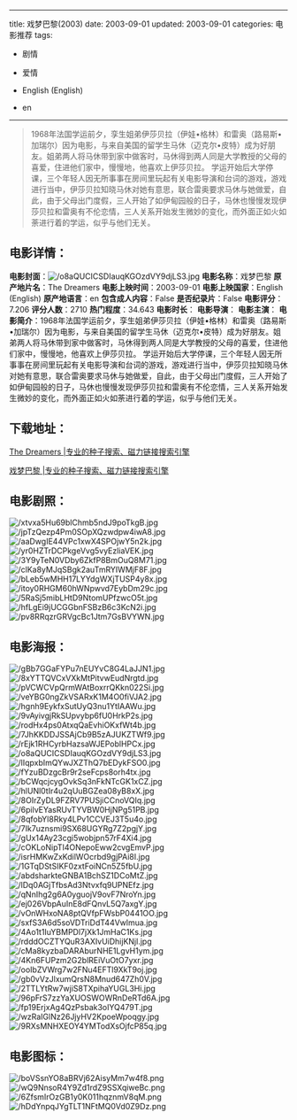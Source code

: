 
---
title: 戏梦巴黎(2003)
date: 2003-09-01
updated: 2003-09-01
categories: 电影推荐
tags:
- 剧情
- 爱情

- English (English)
- en
---


> 1968年法国学运前夕，孪生姐弟伊莎贝拉（伊娃•格林）和雷奥（路易斯•加瑞尔）因为电影，与来自美国的留学生马休（迈克尔•皮特）成为好朋友。姐弟两人将马休带到家中做客时，马休得到两人同是大学教授的父母的喜爱，住进他们家中，慢慢地，他喜欢上伊莎贝拉。  学运开始后大学停课，三个年轻人因无所事事在房间里玩起有关电影导演和台词的游戏，游戏进行当中，伊莎贝拉知晓马休对她有意思，联合雷奥要求马休与她做爱，自此，由于父母出门度假，三人开始了如伊甸园般的日子，马休也慢慢发现伊莎贝拉和雷奥有不伦恋情，三人关系开始发生微妙的变化，而外面正如火如荼进行着的学运，似乎与他们无关。

## **电影详情**：

**电影封面**：<img src="https://image.tmdb.org/t/p/w200/o8aQUCICSDIauqKGOzdVY9djLS3.jpg" alt="/o8aQUCICSDIauqKGOzdVY9djLS3.jpg" title="/o8aQUCICSDIauqKGOzdVY9djLS3.jpg">
**电影名称**：戏梦巴黎
**原产地片名**：The Dreamers
**电影上映时间**：2003-09-01
**电影上映国家**：English (English)
**原产地语言**：en
**包含成人内容**：False
**是否纪录片**：False
**电影评分**：7.206
**评分人数**：2710
**热门程度**：34.643
**电影时长**：
**电影导演**：
**电影主演**：
**电影简介**：1968年法国学运前夕，孪生姐弟伊莎贝拉（伊娃•格林）和雷奥（路易斯•加瑞尔）因为电影，与来自美国的留学生马休（迈克尔•皮特）成为好朋友。姐弟两人将马休带到家中做客时，马休得到两人同是大学教授的父母的喜爱，住进他们家中，慢慢地，他喜欢上伊莎贝拉。  学运开始后大学停课，三个年轻人因无所事事在房间里玩起有关电影导演和台词的游戏，游戏进行当中，伊莎贝拉知晓马休对她有意思，联合雷奥要求马休与她做爱，自此，由于父母出门度假，三人开始了如伊甸园般的日子，马休也慢慢发现伊莎贝拉和雷奥有不伦恋情，三人关系开始发生微妙的变化，而外面正如火如荼进行着的学运，似乎与他们无关。

## **下载地址**：
[The Dreamers |专业的种子搜索、磁力链接搜索引擎](https://movie.amd794.com:2083/?search=The%20Dreamers&ordering=&mode=match_phrase&page_size=10&page=1)

[戏梦巴黎 |专业的种子搜索、磁力链接搜索引擎](https://movie.amd794.com:2083/?search=%E6%88%8F%E6%A2%A6%E5%B7%B4%E9%BB%8E&ordering=&mode=match_phrase&page_size=10&page=1)
 

## **电影剧照**：
<img src="https://image.tmdb.org/t/p/original/xtvxa5Hu69blChmb5ndJ9poTkgB.jpg" alt="/xtvxa5Hu69blChmb5ndJ9poTkgB.jpg" title="/xtvxa5Hu69blChmb5ndJ9poTkgB.jpg"><img src="https://image.tmdb.org/t/p/original/jpTzQezp4Pm0SOpXQzwdpw4iwA8.jpg" alt="/jpTzQezp4Pm0SOpXQzwdpw4iwA8.jpg" title="/jpTzQezp4Pm0SOpXQzwdpw4iwA8.jpg"><img src="https://image.tmdb.org/t/p/original/aaDwgIE44VPc1xwX4SPOjwY5n2k.jpg" alt="/aaDwgIE44VPc1xwX4SPOjwY5n2k.jpg" title="/aaDwgIE44VPc1xwX4SPOjwY5n2k.jpg"><img src="https://image.tmdb.org/t/p/original/yr0HZTrDCPkgeVvg5vyEzliaVEK.jpg" alt="/yr0HZTrDCPkgeVvg5vyEzliaVEK.jpg" title="/yr0HZTrDCPkgeVvg5vyEzliaVEK.jpg"><img src="https://image.tmdb.org/t/p/original/3Y9yTeN0VDby6ZkfP8BmOuQ8M71.jpg" alt="/3Y9yTeN0VDby6ZkfP8BmOuQ8M71.jpg" title="/3Y9yTeN0VDby6ZkfP8BmOuQ8M71.jpg"><img src="https://image.tmdb.org/t/p/original/clKa8yMJqSBgk2auTmRYIWMjF8F.jpg" alt="/clKa8yMJqSBgk2auTmRYIWMjF8F.jpg" title="/clKa8yMJqSBgk2auTmRYIWMjF8F.jpg"><img src="https://image.tmdb.org/t/p/original/bLeb5wMHH17LYYdgWXjTUSP4y8x.jpg" alt="/bLeb5wMHH17LYYdgWXjTUSP4y8x.jpg" title="/bLeb5wMHH17LYYdgWXjTUSP4y8x.jpg"><img src="https://image.tmdb.org/t/p/original/itoy0RHGM60hWNpwvd7EybDm29c.jpg" alt="/itoy0RHGM60hWNpwvd7EybDm29c.jpg" title="/itoy0RHGM60hWNpwvd7EybDm29c.jpg"><img src="https://image.tmdb.org/t/p/original/5RaSj5mibLHtD9NtomUPfzwcO5t.jpg" alt="/5RaSj5mibLHtD9NtomUPfzwcO5t.jpg" title="/5RaSj5mibLHtD9NtomUPfzwcO5t.jpg"><img src="https://image.tmdb.org/t/p/original/hfLgEi9jUCGGbnFSBzB6c3KcN2i.jpg" alt="/hfLgEi9jUCGGbnFSBzB6c3KcN2i.jpg" title="/hfLgEi9jUCGGbnFSBzB6c3KcN2i.jpg"><img src="https://image.tmdb.org/t/p/original/pv8RRqzrGRVgcBc1Jtm7GsBVYWN.jpg" alt="/pv8RRqzrGRVgcBc1Jtm7GsBVYWN.jpg" title="/pv8RRqzrGRVgcBc1Jtm7GsBVYWN.jpg">

## **电影海报**：
<img src="https://image.tmdb.org/t/p/original/gBb7GGaFYPu7nEUYvC8G4LaJJN1.jpg" alt="/gBb7GGaFYPu7nEUYvC8G4LaJJN1.jpg" title="/gBb7GGaFYPu7nEUYvC8G4LaJJN1.jpg"><img src="https://image.tmdb.org/t/p/original/8xYTTQVCxVXkMtPitvwEudNrgtd.jpg" alt="/8xYTTQVCxVXkMtPitvwEudNrgtd.jpg" title="/8xYTTQVCxVXkMtPitvwEudNrgtd.jpg"><img src="https://image.tmdb.org/t/p/original/pVCWCVpQrmWAtBoxrrQKkn022Si.jpg" alt="/pVCWCVpQrmWAtBoxrrQKkn022Si.jpg" title="/pVCWCVpQrmWAtBoxrrQKkn022Si.jpg"><img src="https://image.tmdb.org/t/p/original/veYBG0ngZkVSARxK1M4O0fiVJA2.jpg" alt="/veYBG0ngZkVSARxK1M4O0fiVJA2.jpg" title="/veYBG0ngZkVSARxK1M4O0fiVJA2.jpg"><img src="https://image.tmdb.org/t/p/original/hgnh9EykfxSutUyQ3nu1YtIAAWu.jpg" alt="/hgnh9EykfxSutUyQ3nu1YtIAAWu.jpg" title="/hgnh9EykfxSutUyQ3nu1YtIAAWu.jpg"><img src="https://image.tmdb.org/t/p/original/9vAyivgjRkSUpvybp6fU0HrkP2s.jpg" alt="/9vAyivgjRkSUpvybp6fU0HrkP2s.jpg" title="/9vAyivgjRkSUpvybp6fU0HrkP2s.jpg"><img src="https://image.tmdb.org/t/p/original/rodHx4ps0AtxqQaEvhiOKxfWt4b.jpg" alt="/rodHx4ps0AtxqQaEvhiOKxfWt4b.jpg" title="/rodHx4ps0AtxqQaEvhiOKxfWt4b.jpg"><img src="https://image.tmdb.org/t/p/original/7JhKKDDJSSAjCb9B5zAJUKZTWf9.jpg" alt="/7JhKKDDJSSAjCb9B5zAJUKZTWf9.jpg" title="/7JhKKDDJSSAjCb9B5zAJUKZTWf9.jpg"><img src="https://image.tmdb.org/t/p/original/rEjk1RHCyrbHazsaWJEPoblHPCx.jpg" alt="/rEjk1RHCyrbHazsaWJEPoblHPCx.jpg" title="/rEjk1RHCyrbHazsaWJEPoblHPCx.jpg"><img src="https://image.tmdb.org/t/p/original/o8aQUCICSDIauqKGOzdVY9djLS3.jpg" alt="/o8aQUCICSDIauqKGOzdVY9djLS3.jpg" title="/o8aQUCICSDIauqKGOzdVY9djLS3.jpg"><img src="https://image.tmdb.org/t/p/original/lIqpxbImQYwJXZThQ7bEDykFSO0.jpg" alt="/lIqpxbImQYwJXZThQ7bEDykFSO0.jpg" title="/lIqpxbImQYwJXZThQ7bEDykFSO0.jpg"><img src="https://image.tmdb.org/t/p/original/fYzuBDzgcBr9r2seFcps8orh4tx.jpg" alt="/fYzuBDzgcBr9r2seFcps8orh4tx.jpg" title="/fYzuBDzgcBr9r2seFcps8orh4tx.jpg"><img src="https://image.tmdb.org/t/p/original/bCWqcjcygOvkSq3nFkNTcGK1xCZ.jpg" alt="/bCWqcjcygOvkSq3nFkNTcGK1xCZ.jpg" title="/bCWqcjcygOvkSq3nFkNTcGK1xCZ.jpg"><img src="https://image.tmdb.org/t/p/original/hlUNl0tIr4u2qUuBGZea08yB8xX.jpg" alt="/hlUNl0tIr4u2qUuBGZea08yB8xX.jpg" title="/hlUNl0tIr4u2qUuBGZea08yB8xX.jpg"><img src="https://image.tmdb.org/t/p/original/8OIrZyDL9FZRV7PUSjiCCnoVQIq.jpg" alt="/8OIrZyDL9FZRV7PUSjiCCnoVQIq.jpg" title="/8OIrZyDL9FZRV7PUSjiCCnoVQIq.jpg"><img src="https://image.tmdb.org/t/p/original/6pilvEYasRUvTYVBW0HjNPg51PB.jpg" alt="/6pilvEYasRUvTYVBW0HjNPg51PB.jpg" title="/6pilvEYasRUvTYVBW0HjNPg51PB.jpg"><img src="https://image.tmdb.org/t/p/original/8qfobYl8Rky4LPv1CCVEJ3T5u4o.jpg" alt="/8qfobYl8Rky4LPv1CCVEJ3T5u4o.jpg" title="/8qfobYl8Rky4LPv1CCVEJ3T5u4o.jpg"><img src="https://image.tmdb.org/t/p/original/7Ik7uznsmi9SX68UGYRg7Z2pgjY.jpg" alt="/7Ik7uznsmi9SX68UGYRg7Z2pgjY.jpg" title="/7Ik7uznsmi9SX68UGYRg7Z2pgjY.jpg"><img src="https://image.tmdb.org/t/p/original/gUx14Ay23cgi5wobjpn57rF4Xi4.jpg" alt="/gUx14Ay23cgi5wobjpn57rF4Xi4.jpg" title="/gUx14Ay23cgi5wobjpn57rF4Xi4.jpg"><img src="https://image.tmdb.org/t/p/original/cOKLoNipTI4ONepoEww2cvgEmvP.jpg" alt="/cOKLoNipTI4ONepoEww2cvgEmvP.jpg" title="/cOKLoNipTI4ONepoEww2cvgEmvP.jpg"><img src="https://image.tmdb.org/t/p/original/isrHMKwZxKdilWOcrbd9gjPAi8I.jpg" alt="/isrHMKwZxKdilWOcrbd9gjPAi8I.jpg" title="/isrHMKwZxKdilWOcrbd9gjPAi8I.jpg"><img src="https://image.tmdb.org/t/p/original/1GTqDStSIKF0zxtFoiNCn5Z5fbU.jpg" alt="/1GTqDStSIKF0zxtFoiNCn5Z5fbU.jpg" title="/1GTqDStSIKF0zxtFoiNCn5Z5fbU.jpg"><img src="https://image.tmdb.org/t/p/original/abdsharkteGNBA1BchSZ1DCoMtZ.jpg" alt="/abdsharkteGNBA1BchSZ1DCoMtZ.jpg" title="/abdsharkteGNBA1BchSZ1DCoMtZ.jpg"><img src="https://image.tmdb.org/t/p/original/lDq0AGjTfbsAd3Ntvxfq9UPNEfz.jpg" alt="/lDq0AGjTfbsAd3Ntvxfq9UPNEfz.jpg" title="/lDq0AGjTfbsAd3Ntvxfq9UPNEfz.jpg"><img src="https://image.tmdb.org/t/p/original/qNnIhg2g6A0yguojV9ovF7NroYn.jpg" alt="/qNnIhg2g6A0yguojV9ovF7NroYn.jpg" title="/qNnIhg2g6A0yguojV9ovF7NroYn.jpg"><img src="https://image.tmdb.org/t/p/original/ej026VbpAuInE8dFQnvL5Q7axgY.jpg" alt="/ej026VbpAuInE8dFQnvL5Q7axgY.jpg" title="/ej026VbpAuInE8dFQnvL5Q7axgY.jpg"><img src="https://image.tmdb.org/t/p/original/vOnWHxoNA8ptQVfpFWsbP0441OO.jpg" alt="/vOnWHxoNA8ptQVfpFWsbP0441OO.jpg" title="/vOnWHxoNA8ptQVfpFWsbP0441OO.jpg"><img src="https://image.tmdb.org/t/p/original/sxfS3A6d5soVDTriDdT44Vwlmua.jpg" alt="/sxfS3A6d5soVDTriDdT44Vwlmua.jpg" title="/sxfS3A6d5soVDTriDdT44Vwlmua.jpg"><img src="https://image.tmdb.org/t/p/original/4Ao1t1IuYBMPDl7jXk1JmHaC1Ks.jpg" alt="/4Ao1t1IuYBMPDl7jXk1JmHaC1Ks.jpg" title="/4Ao1t1IuYBMPDl7jXk1JmHaC1Ks.jpg"><img src="https://image.tmdb.org/t/p/original/rdddOCZTYQuR3AXIvUiDhijKNjl.jpg" alt="/rdddOCZTYQuR3AXIvUiDhijKNjl.jpg" title="/rdddOCZTYQuR3AXIvUiDhijKNjl.jpg"><img src="https://image.tmdb.org/t/p/original/cMa8kyzbaDARAburNHE1LgvH1ym.jpg" alt="/cMa8kyzbaDARAburNHE1LgvH1ym.jpg" title="/cMa8kyzbaDARAburNHE1LgvH1ym.jpg"><img src="https://image.tmdb.org/t/p/original/4Kn6FUPzm2G2blREiVuOtO7yxr.jpg" alt="/4Kn6FUPzm2G2blREiVuOtO7yxr.jpg" title="/4Kn6FUPzm2G2blREiVuOtO7yxr.jpg"><img src="https://image.tmdb.org/t/p/original/ooIbZVWrg7w2FNu4EFTl9XkT9oj.jpg" alt="/ooIbZVWrg7w2FNu4EFTl9XkT9oj.jpg" title="/ooIbZVWrg7w2FNu4EFTl9XkT9oj.jpg"><img src="https://image.tmdb.org/t/p/original/gb0vVzJlxumQrsN8Mnud647Zh0V.jpg" alt="/gb0vVzJlxumQrsN8Mnud647Zh0V.jpg" title="/gb0vVzJlxumQrsN8Mnud647Zh0V.jpg"><img src="https://image.tmdb.org/t/p/original/2TTLYtRw7wjiS8TXpihaYUGL3Hi.jpg" alt="/2TTLYtRw7wjiS8TXpihaYUGL3Hi.jpg" title="/2TTLYtRw7wjiS8TXpihaYUGL3Hi.jpg"><img src="https://image.tmdb.org/t/p/original/96pFrS7zzYaXUOSWOWRnDeRTd6A.jpg" alt="/96pFrS7zzYaXUOSWOWRnDeRTd6A.jpg" title="/96pFrS7zzYaXUOSWOWRnDeRTd6A.jpg"><img src="https://image.tmdb.org/t/p/original/fp19ErjxAg4QzPsbak3oIYQ479T.jpg" alt="/fp19ErjxAg4QzPsbak3oIYQ479T.jpg" title="/fp19ErjxAg4QzPsbak3oIYQ479T.jpg"><img src="https://image.tmdb.org/t/p/original/wzRaIGlNz26JjyHV2KpoeWpoqgy.jpg" alt="/wzRaIGlNz26JjyHV2KpoeWpoqgy.jpg" title="/wzRaIGlNz26JjyHV2KpoeWpoqgy.jpg"><img src="https://image.tmdb.org/t/p/original/9RXsMNHXEOY4YMTodXsOjfcP85q.jpg" alt="/9RXsMNHXEOY4YMTodXsOjfcP85q.jpg" title="/9RXsMNHXEOY4YMTodXsOjfcP85q.jpg">

## **电影图标**：
<img src="https://image.tmdb.org/t/p/original/boVSsnYO8aBRVj62AisyMm7w4f8.png" alt="/boVSsnYO8aBRVj62AisyMm7w4f8.png" title="/boVSsnYO8aBRVj62AisyMm7w4f8.png"><img src="https://image.tmdb.org/t/p/original/wQ9NnsoR4Y9Zd1rdZ9SSXqiweBc.png" alt="/wQ9NnsoR4Y9Zd1rdZ9SSXqiweBc.png" title="/wQ9NnsoR4Y9Zd1rdZ9SSXqiweBc.png"><img src="https://image.tmdb.org/t/p/original/6ZfsmIrOzGB1y0K011hqznmV8qM.png" alt="/6ZfsmIrOzGB1y0K011hqznmV8qM.png" title="/6ZfsmIrOzGB1y0K011hqznmV8qM.png"><img src="https://image.tmdb.org/t/p/original/hDdYnpqJYgTLT1NFtMQ0Vd0Z9Dz.png" alt="/hDdYnpqJYgTLT1NFtMQ0Vd0Z9Dz.png" title="/hDdYnpqJYgTLT1NFtMQ0Vd0Z9Dz.png">
